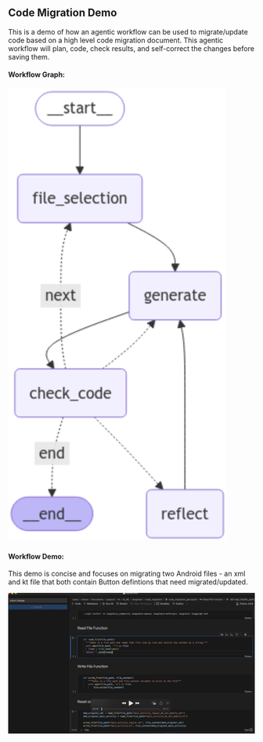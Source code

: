 ## Code Migration Demo
This is a demo of how an agentic workflow can be used to migrate/update code based on a high level code migration document. This agentic workflow will plan, code, check results, and self-correct the changes before saving them. 

#### Workflow Graph: 
![graph](docs/graph.png)


#### Workflow Demo:
This demo is concise and focuses on migrating two Android files - an xml and kt file that both contain Button defintions that need migrated/updated. 

[<img src="docs/demo_shot.png">](https://github.com/teegarcs/AI_Code_Migration/raw/refs/heads/main/docs/demo.mov)

